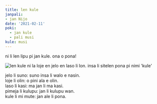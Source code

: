 ```yaml
---
title: len kule
janpali:
- jan Nijo
date: '2021-02-11'
poki:
  - jan kule
  - pali musi
kule: musi
---
```


ni li len lipu pi jan kule. ona o pona!

![len kule ni la loje en jelo en laso li lon. insa li sitelen pona pi nimi 'kule'](/images/lenkule.jpg)

jelo li suno: suno insa li walo e nasin.  
loje li olin: o pini ala e olin.  
laso li kasi: ma jan li ma kasi.  
pimeja li kulupu: jan li kulupu wan.  
kule li mi mute: jan ale li pona.  
